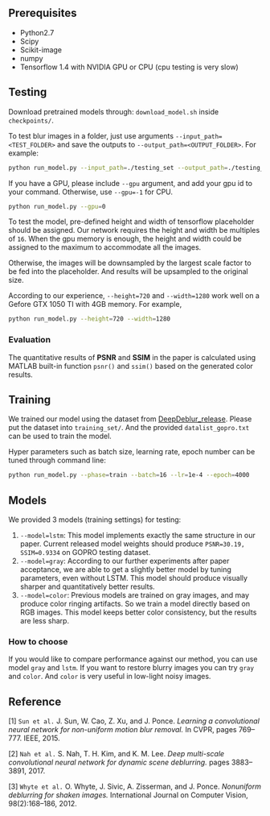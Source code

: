## Prerequisites

- Python2.7
- Scipy
- Scikit-image
- numpy
- Tensorflow 1.4 with NVIDIA GPU or CPU (cpu testing is very slow)

## Testing

Download pretrained models through: `download_model.sh` inside `checkpoints/`.

To test blur images in a folder, just use arguments
`--input_path=<TEST_FOLDER>` and save the outputs to `--output_path=<OUTPUT_FOLDER>`.
For example:

```bash
python run_model.py --input_path=./testing_set --output_path=./testing_res
```

If you have a GPU, please include `--gpu` argument, and add your gpu id to your command.
Otherwise, use `--gpu=-1` for CPU.

```bash
python run_model.py --gpu=0
```

To test the model, pre-defined height and width of tensorflow
placeholder should be assigned.
Our network requires the height and width be multiples of `16`.
When the gpu memory is enough, the height and width could be assigned to
the maximum to accommodate all the images.

Otherwise, the images will be downsampled by the largest scale factor to
be fed into the placeholder. And results will be upsampled to the original size.

According to our experience, `--height=720` and `--width=1280` work well
on a Gefore GTX 1050 TI with 4GB memory. For example,

```bash
python run_model.py --height=720 --width=1280
```

### Evaluation

The quantitative results of **PSNR** and **SSIM** in the paper is
calculated using MATLAB built-in function `psnr()` and `ssim()` based
on the generated color results.

## Training

We trained our model using the dataset from
[DeepDeblur_release](https://github.com/SeungjunNah/DeepDeblur_release).
Please put the dataset into `training_set/`. And the provided `datalist_gopro.txt`
can be used to train the model.

Hyper parameters such as batch size, learning rate, epoch number can be tuned through command line:

```bash
python run_model.py --phase=train --batch=16 --lr=1e-4 --epoch=4000
```

## Models

We provided 3 models (training settings) for testing:

1. `--model=lstm`: This model implements exactly the same structure in our paper.
   Current released model weights should produce `PSNR=30.19, SSIM=0.9334` on GOPRO testing dataset.
2. `--model=gray`: According to our further experiments after paper acceptance, we are able
   to get a slightly better model by tuning parameters, even without LSTM.
   This model should produce visually sharper and quantitatively better results.
3. `--model=color`: Previous models are trained on gray images, and may produce color
   ringing artifacts. So we train a model directly based on RGB images.
   This model keeps better color consistency, but the results are less sharp.

### How to choose

If you would like to compare performance against our method, you can use
model `gray` and `lstm`.
If you want to restore blurry images you can try `gray` and `color`.
And `color` is very useful in low-light noisy images.

## Reference

[1] `Sun et al.` J. Sun, W. Cao, Z. Xu, and J. Ponce. _Learning a convolutional
neural network for non-uniform motion blur removal._ In CVPR, pages 769–777. IEEE, 2015.

[2] `Nah et al.` S. Nah, T. H. Kim, and K. M. Lee. _Deep multi-scale convolutional
neural network for dynamic scene deblurring._ pages 3883–3891, 2017.

[3] `Whyte et al.` O. Whyte, J. Sivic, A. Zisserman, and J. Ponce. _Nonuniform
deblurring for shaken images._ International Journal on Computer Vision, 98(2):168–186, 2012.

